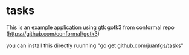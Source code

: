 tasks
=====

This is an example application using gtk gotk3 from conformal repo (https://github.com/conformal/gotk3)

you can install this directly ruunning "go get github.com/juanfgs/tasks"

